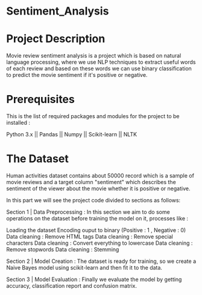 # Sentiment_Analysis
# Project Description
Movie review sentiment analysis is a project which is based on natural language processing, where we use NLP techniques to extract useful words of each review and based on these words we can use binary classification to predict the movie sentiment if it's positive or negative.

# Prerequisites
This is the list of required packages and modules for the project to be installed :

Python 3.x ||
Pandas ||
Numpy ||
Scikit-learn ||
NLTK

# The Dataset
Human activities dataset contains about 50000 record which is a sample of movie reviews and a target column "sentiment" which describes the sentiment of the viewer about the movie whether it is positive or negative.

In this part we will see the project code divided to sections as follows:

Section 1 | Data Preprocessing :
In this section we aim to do some operations on the dataset before training the model on it,
processes like :

Loading the dataset
Encoding ouput to binary (Positive : 1 , Negative : 0)
Data cleaning : Remove HTML tags
Data cleaning : Remove special characters
Data cleaning : Convert everything to lowercase
Data cleaning : Remove stopwords
Data cleaning : Stemming

Section 2 | Model Creation :
The dataset is ready for training, so we create a Naive Bayes model using scikit-learn and then fit it to the data.

Section 3 | Model Evaluation :
Finally we evaluate the model by getting accuracy, classification report and confusion matrix.


